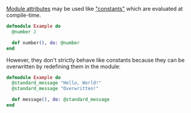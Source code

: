 [Module attributes][module-attr] may be used like ["constants"][attr-as-const] which are evaluated at compile-time.

```elixir
defmodule Example do
  @number 2

  def number(), do: @number
end
```

However, they don't strictly behave like constants because they can be overwritten by redefining them in the module:

```elixir
defmodule Example do
  @standard_message "Hello, World!"
  @standard_message "Overwritten!"

  def message(), do: @standard_message
end
```

[module-attr]: https://elixir-lang.org/getting-started/module-attributes.html
[attr-as-const]: https://elixir-lang.org/getting-started/module-attributes.html#as-constants
